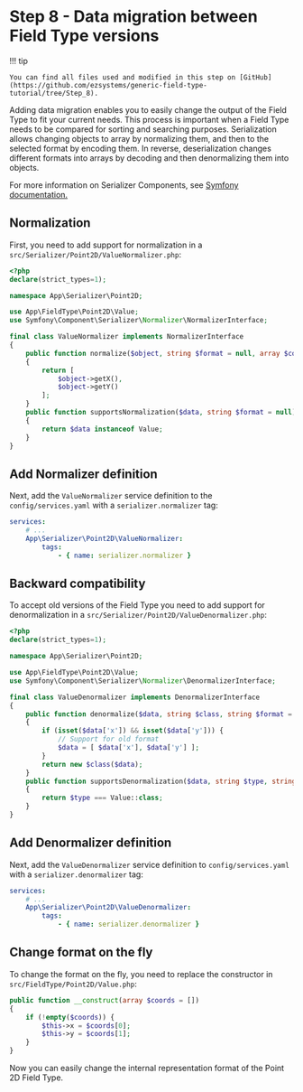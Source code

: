 # Step 8 -  Data migration between Field Type versions

!!! tip

    You can find all files used and modified in this step on [GitHub](https://github.com/ezsystems/generic-field-type-tutorial/tree/Step_8).

Adding data migration enables you to easily change the output of the Field Type to fit your current needs.
This process is important when a Field Type needs to be compared for sorting and searching purposes.
Serialization allows changing objects to array by normalizing them, and then to the selected format by encoding them.
In reverse, deserialization changes different formats into arrays by decoding and then denormalizing them into objects.

For more information on Serializer Components, see [Symfony documentation.](https://symfony.com/doc/5.0/components/serializer.html)

## Normalization 

First, you need to add support for normalization in a `src/Serializer/Point2D/ValueNormalizer.php`:

```php
<?php
declare(strict_types=1);

namespace App\Serializer\Point2D;

use App\FieldType\Point2D\Value;
use Symfony\Component\Serializer\Normalizer\NormalizerInterface;

final class ValueNormalizer implements NormalizerInterface
{
    public function normalize($object, string $format = null, array $context = [])
    {
        return [
            $object->getX(),
            $object->getY()
        ];
    }
    public function supportsNormalization($data, string $format = null)
    {
        return $data instanceof Value;
    }
}
```

##  Add Normalizer definition

Next, add the `ValueNormalizer` service definition to the `config/services.yaml` with a `serializer.normalizer` tag:
 
```yaml
services:
    # ...
    App\Serializer\Point2D\ValueNormalizer:
        tags:
            - { name: serializer.normalizer }
```

## Backward compatibility

To accept old versions of the Field Type you need to add support for denormalization in a `src/Serializer/Point2D/ValueDenormalizer.php`:

```php
<?php
declare(strict_types=1);

namespace App\Serializer\Point2D;

use App\FieldType\Point2D\Value;
use Symfony\Component\Serializer\Normalizer\DenormalizerInterface;

final class ValueDenormalizer implements DenormalizerInterface
{
    public function denormalize($data, string $class, string $format = null, array $context = [])
    {
        if (isset($data['x']) && isset($data['y'])) {
            // Support for old format
            $data = [ $data['x'], $data['y'] ];
        }
        return new $class($data);
    }
    public function supportsDenormalization($data, string $type, string $format = null)
    {
        return $type === Value::class;
    }
}
```

## Add Denormalizer definition

Next, add the `ValueDenormalizer` service definition to `config/services.yaml` with a `serializer.denormalizer` tag:
 
```yaml
services:
    # ...
    App\Serializer\Point2D\ValueDenormalizer:
        tags:
            - { name: serializer.denormalizer }
```

## Change format on the fly

To change the format on the fly, you need to replace the constructor in `src/FieldType/Point2D/Value.php`:

```php
public function __construct(array $coords = [])
{
    if (!empty($coords)) {
        $this->x = $coords[0];
        $this->y = $coords[1];
    }
}
```

Now you can easily change the internal representation format of the Point 2D Field Type.
